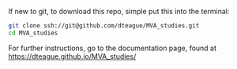 If new to git, to download this repo, simple put this into the terminal:
``` sh
git clone ssh://git@github.com/dteague/MVA_studies.git
cd MVA_studies
```

For further instructions, go to the documentation page, found at https://dteague.github.io/MVA_studies/


